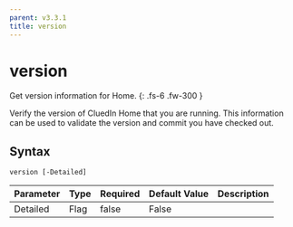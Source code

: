```yaml
---
parent: v3.3.1
title: version
---
```


# version

Get version information for Home.
{: .fs-6 .fw-300 }

Verify the version of CluedIn Home that you are running.
This information can be used to validate the version and
commit you have checked out.

## Syntax

```
version [-Detailed] 
```

| Parameter | Type | Required | Default Value | Description |
| --------- | ---- | -------- | ------------- | ----------- |
| Detailed | Flag | false | False |  


